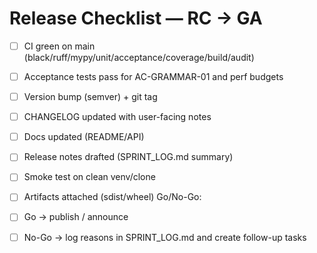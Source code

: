 # Release Checklist — RC → GA
- [ ] CI green on main (black/ruff/mypy/unit/acceptance/coverage/build/audit)
- [ ] Acceptance tests pass for AC-GRAMMAR-01 and perf budgets
- [ ] Version bump (semver) + git tag
- [ ] CHANGELOG updated with user-facing notes
- [ ] Docs updated (README/API)
- [ ] Release notes drafted (SPRINT_LOG.md summary)
- [ ] Smoke test on clean venv/clone
- [ ] Artifacts attached (sdist/wheel)
Go/No-Go:
- [ ] Go → publish / announce
- [ ] No-Go → log reasons in SPRINT_LOG.md and create follow-up tasks

